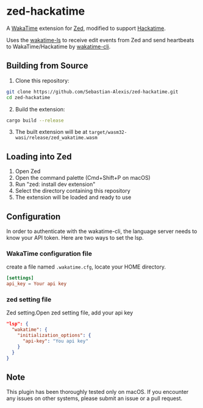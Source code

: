# zed-hackatime

A [WakaTime](https://wakatime.com/) extension for [Zed](https://zed.dev/), modified to support [Hackatime](https://github.com/hackclub/hackatime).

Uses the [wakatime-ls](https://github.com/wakatime/zed-wakatime/tree/master/wakatime-ls) to receive edit events from Zed and send heartbeats to WakaTime/Hackatime by [wakatime-cli](https://github.com/wakatime/wakatime-cli).

## Building from Source

1. Clone this repository:
```bash
git clone https://github.com/Sebastian-Alexis/zed-hackatime.git
cd zed-hackatime
```

2. Build the extension:
```bash
cargo build --release
```

3. The built extension will be at `target/wasm32-wasi/release/zed_wakatime.wasm`

## Loading into Zed

1. Open Zed
2. Open the command palette (Cmd+Shift+P on macOS)
3. Run "zed: install dev extension"
4. Select the directory containing this repository
5. The extension will be loaded and ready to use

## Configuration
In order to authenticate with the wakatime-cli, the language server needs to know your API token.
Here are two ways to set the lsp.

### WakaTime configuration file
create a file named `.wakatime.cfg`, locate your HOME directory.
```toml
[settings]
api_key = Your api key
```

### zed setting file
Zed setting.Open zed setting file, add your api key
```json
"lsp": {
  "wakatime": {
    "initialization_options": {
      "api-key": "You api key"
    }
  }
}
```

## Note
This plugin has been thoroughly tested only on macOS. If you encounter any issues on other systems, please submit an issue or a pull request.
